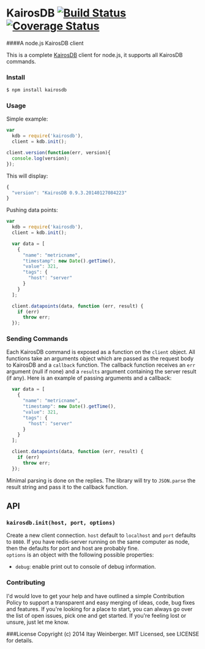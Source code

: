 # KairosDB [![Build Status][3]][4] [![Coverage Status][1]][2]

####A node.js KairosDB client

This is a complete [KairosDB][KairosDB] client for node.js, it supports all KairosDB commands.

### Install

```bash
$ npm install kairosdb
```

### Usage
Simple example:

```javascript
var 
  kdb = require('kairosdb'),
  client = kdb.init();

client.version(function(err, version){
  console.log(version);
});
```
This will display:
```javascript
{
  "version": "KairosDB 0.9.3.20140127084223"
}
```
Pushing data points:
```javascript
var 
  kdb = require('kairosdb'),
  client = kdb.init();

  var data = [
    {
      "name": "metricname",
      "timestamp": new Date().getTime(),
      "value": 321,
      "tags": {
        "host": "server"
      }
    }
  ];

  client.datapoints(data, function (err, result) {
    if (err)
      throw err;
  });
```

### Sending Commands
Each KairosDB command is exposed as a function on the `client` object. All functions take an arguments object which are passed as the request body to KairosDB and a `callback` function. The callback function receives an `err` argument (null if none) and a `results` argument containing the server result (if any).
Here is an example of passing arguments and a callback:
```javascript
  var data = [
    {
      "name": "metricname",
      "timestamp": new Date().getTime(),
      "value": 321,
      "tags": {
        "host": "server"
      }
    }
  ];

  client.datapoints(data, function (err, result) {
    if (err)
      throw err;
  });
```
Minimal parsing is done on the replies. The library will try to `JSON.parse` the result string and pass it to the callback function.

## API

### `kairosdb.init(host, port, options)`
Create a new client connection. `host` default to `localhost` and `port` defaults to `8080`. If you have redis-server running on the same computer as node, then the defaults for port and host are probably fine.  
`options` is an object with the following possible properties:

- `debug`: enable print out to console of debug information.


### Contributing
I'd would love to get your help and have outlined a simple Contribution Policy to support a transparent and easy merging of ideas, code, bug fixes and features.
If you're looking for a place to start, you can always go over the list of open issues, pick one and get started. If you're feeling lost or unsure, just let me know.

###License
Copyright (c) 2014 Itay Weinberger. MIT Licensed, see LICENSE for details.


[1]: https://coveralls.io/repos/itayw/kairosdb/badge.png?branch=master
[2]: https://coveralls.io/r/itayw/kairosdb?branch=master
[3]: https://travis-ci.org/itayw/kairosdb.png?branch=master
[4]: https://travis-ci.org/itayw/kairosdb?branch=master

[KairosDB]: https://code.google.com/p/kairosdb/